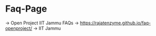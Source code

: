 # Faq-Page

-> Open Project IIT Jammu FAQs
-> https://rajatenzyme.github.io/faq-openproject/
-> IIT Jammu
